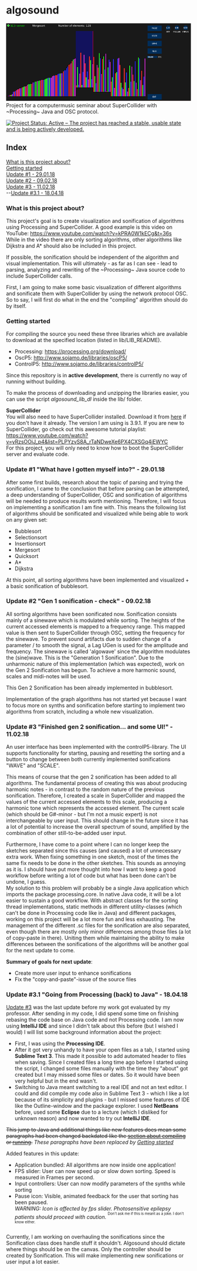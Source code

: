 # algosound
![showcase](images/algosound_showcase_v2.png) <br />
Project for a computermusic seminar about SuperCollider with ~Processing~ Java and OSC protocol.

[![Project Status: Active – The project has reached a stable, usable state and is being actively developed.](https://www.repostatus.org/badges/latest/active.svg)](https://www.repostatus.org/#active)
## Index
[What is this project about?](https://github.com/ekzyis/algosound#what-is-this-project-about) <br />
[Getting started](https://github.com/ekzyis/algosound#getting-started) <br />
[Update #1 - 29.01.18](https://github.com/ekzyis/algosound#update-1-what-have-i-gotten-myself-into---290118) <br />
[Update #2 - 09.02.18](https://github.com/ekzyis/algosound#update-2-gen-1-sonification---check---090218) <br />
[Update #3 - 11.02.18](https://github.com/ekzyis/algosound#update-3-finished-gen-2-sonification-and-some-ui---110218) <br />
--[Update #3.1 - 18.04.18](https://github.com/ekzyis/algosound#update-31-going-from-processing-back-to-java---180418)

### What is this project about?
This project's goal is to create visualization and sonification of algorithms using Processing and SuperCollider.
A good example is this video on YouTube: https://www.youtube.com/watch?v=kPRA0W1kECg&t=36s <br />
While in the video there are only sorting algorithms, other algorithms like Dijkstra and A* should also be included in this project.

If possible, the sonification should be independent of the algorithm and visual implementation. This will ultimately - as far as I can see - lead to parsing, analyzing and rewriting of the ~Processing~ Java source code to include SuperCollider calls.

First, I am going to make some basic visualization of different algorithms and sonificate them with SuperCollider by using  the network protocol OSC. So to say, I will first do what in the end the "compiling" algorithm should do by itself.

### Getting started

For compiling the source you need these three libraries which are available to download at the specified location (listed in lib/LIB_README).
- Processing: https://processing.org/download/
- OscP5: http://www.sojamo.de/libraries/oscP5/
- ControlP5: http://www.sojamo.de/libraries/controlP5/

Since this repository is in **active development**, there is currently no way of running without building.

To make the process of downloading and unzipping the libraries easier, you can use the script *algosound_lib_dl* inside the lib/ folder.

 **SuperCollider** <br />
 You will also need to have SuperCollider installed. Download it from [here](https://supercollider.github.io/download.html) if you don't have it already. The version I am using is 3.9.1. If you are new to SuperCollider, go check out this awesome tutorial playlist: <br /> https://www.youtube.com/watch?v=yRzsOOiJ_p4&list=PLPYzvS8A_rTaNDweXe6PX4CXSGq4iEWYC <br />
 For this project, you will only need to know how to boot the SuperCollider server and evaluate code.

### Update #1 "What have I gotten myself into?" - 29.01.18
After some first builds, research about the topic of parsing and trying the sonification, I came to the conclusion that before parsing can be attempted, a deep understanding of SuperCollider, OSC and sonification of algorithms will be needed to produce results worth mentioning. Therefore, I will focus on implementing a sonification I am fine with. This means the following list of algorithms should be sonificated and visualized while being able to work on any given set:
  - Bubblesort
  - Selectionsort
  - Insertionsort
  - Mergesort
  - Quicksort
  - A*
  - Dijkstra
  
 At this point, all sorting algorithms have been implemented and visualized + a basic sonification of bubblesort.
 
### Update #2 "Gen 1 sonification - check" - 09.02.18
All sorting algorithms have been sonificated now.
Sonification consists mainly of a sinewave which is modulated while sorting. The heights of the current accessed elements is mapped to a frequency range. This mapped value is then sent to SuperCollider through OSC, setting the frequency for the sinewave. To prevent sound artifacts due to sudden change of a parameter / to smooth the signal, a Lag UGen is used for the amplitude and frequency. The sinewave is called 'algowave' since the algorithm modulates the (sine)wave. This is the "Generation 1 Sonification". Due to the unharmonic nature of this implementation (which was expected), work on the Gen 2 Sonification has begun. To achieve a more harmonic sound, scales and midi-notes will be used.

This Gen 2 Sonification has been already implemented in bubblesort.

Implementation of the graph algorithms has not started yet because I want to focus more on synths and sonification before starting to implement two algorithms from scratch, including a whole new visualization.

### Update #3 "Finished gen 2 sonification... and some UI!" - 11.02.18
An user interface has been implemented with the controlP5-library. The UI supports functionality for starting, pausing and resetting the sorting and a button to change between both currently implemented sonifications "WAVE" and "SCALE".

This means of course that the gen 2 sonification has been added to all algorithms. The fundamental process of creating this was about producing harmonic notes - in contrast to the random nature of the previous sonification. Therefore, I created a scale in SuperCollider and mapped the values of the current accessed elements to this scale, producing a harmonic tone which represents the accessed element. The current scale (which should be G#-minor - but I'm not a music expert) is not interchangeable by user input. This should change in the future since it has a lot of potential to increase the overall spectrum of sound, amplified by the combination of other still-to-be-added user input.

Furthermore, I have come to a point where I can no longer keep the sketches separated since this causes (and caused) a lot of unnecessary extra work. When fixing something in one sketch, most of the times the same fix needs to be done in the other sketches. This sounds as annoying as it is. I should have put more thought into how I want to keep a good workflow before writing a lot of code but what has been done can't be undone, I guess. <br />
My solution to this problem will probably be a single Java application which imports the package processing.core. In native Java code, it will be a lot easier to sustain a good workflow. With abstract classes for the sorting thread implementations, static methods in different utility-classes (which can't be done in Processing code like in Java) and different packages, working on this project will be a lot more fun and less exhausting. The management of the different .sc files for the sonification are also separated, even though there are mostly only minor differences among those files (a lot of copy-paste in there). Uniting them while maintaining the ability to make differences between the sonifications of the algorithms will be another goal for the next update to come.

**Summary of goals for next update**: 
 * Create more user input to enhance sonifications
 * Fix the "copy-and-paste"-issue of the source files

### Update #3.1 "Going from Processing (back) to Java" - 18.04.18

[Update #3](https://github.com/ekzyis/algosound#update-3-finished-gen-2-sonification-and-some-ui---110218) was the last update before my work got evaluated by my professor. After sending in my code, I did spend some time on finishing rebasing the code base on Java code and not Processing code. I am now using <b>IntelliJ IDE</b> and since I didn't talk about this before (but I wished I would) I will list some background information about the project:
* First, I was using the <b>Processing IDE</b>.
* After it got very unhandy to have your open files as a tab, I started using <b>Sublime Text 3</b>. This made it possible to add automated header to files when saving. Since I created files a long time ago before I started using the script, I changed some files manually with the time they "about" got created but I may missed some files or dates. So it would have been very helpful but in the end wasn't.
* Switching to Java meant switching to a real IDE and not an text editor. I could and did compile my code also in Sublime Text 3 - which I like a lot because of its simplicity and plugins - but I missed some features of IDE like the Outline-window and the package explorer. I used <b>NetBeans</b> before, used some <b>Eclipse</b> due to a lecture (which I disliked for unknown reason) and now wanted to try out <b>IntelliJ IDE</b>. 

~~This jump to Java and additional things like new features does mean some paragraphs had been changed backdated like the [section about compiling](https://github.com/ekzyis/algosound#how-to-use---compiling) or [running](https://github.com/ekzyis/algosound#how-to-use---running-the-application).~~ *These paragraphs have been replaced by [Getting started](https://github.com/ekzyis/algosound#getting-started)*

Added features in this update:
* Application bundled: All algorithms are now inside one application!
* FPS slider: User can now speed up or slow down sorting. Speed is measured in Frames per second.
* Input controllers: User can now modify parameters of the synths while sorting
* Pause icon: Visible, animated feedback for the user that sorting has been paused.<br>
*WARNING: Icon is affected by fps slider. Photosensitive epilepsy patients should proceed with caution.* <sup><sup>Don't ask me if this is meant as a joke. I don't know either.</sup></sup>

Currently, I am working on overhauling the sonifications since the Sonification class does handle stuff it shouldn't. Algosound should dictate where things should be on the canvas. Only the controller should be created by Sonification. This will make implementing new sonifications or user input a lot easier.

